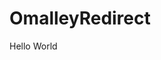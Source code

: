 # OmalleyRedirect
<html>

<head>
  <title> Meow </title>
</head>

<body>
  <p>Hello World</p>
</body>

</html>
